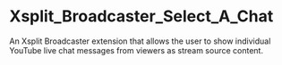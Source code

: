 # Xsplit_Broadcaster_Select_A_Chat
An Xsplit Broadcaster extension that allows the user to show individual YouTube live chat messages from viewers as stream source content.
